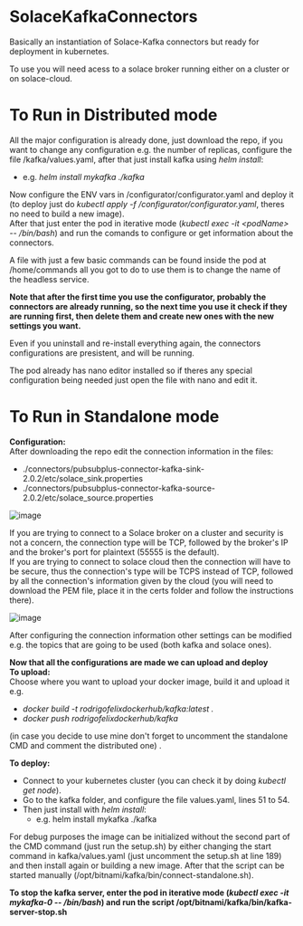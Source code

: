 # SolaceKafkaConnectors
Basically an instantiation of Solace-Kafka connectors but ready for deployment in kubernetes.  

To use you will need acess to a solace broker running either on a cluster or on solace-cloud.

# To Run in Distributed mode
All the major configuration is already done, just download the repo, if you want to change any configuration e.g. the number of replicas, configure the file /kafka/values.yaml, after that just install kafka using *helm install*:
  * e.g. *helm install mykafka ./kafka*  

Now configure the ENV vars in /configurator/configurator.yaml and deploy it (to deploy just do *kubectl apply -f /configurator/configurator.yaml*, theres no need to build a new image).  
After that just enter the pod in iterative mode (*kubectl exec -it \<podName\>  -- /bin/bash*) and run the comands to configure or get information about the connectors.  

A file with just a few basic commands can be found inside the pod at /home/commands all you got to do to use them is to change the name of the headless service. 

**Note that after the first time you use the configurator, probably the connectors are already running, so the next time you use it check if they are running first, then delete them and create new ones with the new settings you want.**  

Even if you uninstall and re-install everything again, the connectors configurations are presistent, and will be running.  

The pod already has nano editor installed so if theres any special configuration being needed just open the file with nano and edit it.  

# To Run in Standalone mode 

**Configuration:**  
  After downloading the repo edit the connection information in the files:
  * ./connectors/pubsubplus-connector-kafka-sink-2.0.2/etc/solace_sink.properties 
  * ./connectors/pubsubplus-connector-kafka-source-2.0.2/etc/solace_source.properties
  
  ![image](https://user-images.githubusercontent.com/72951472/127986457-7b0f2323-17f9-4314-9cef-8cc13b0c5d86.png)
  
  If you are trying to connect to a Solace broker on a cluster and security is not a concern, the connection type will be TCP, followed by the broker's IP and the broker's port for plaintext (55555 is the default).  
  If you are trying to connect to solace cloud then the connection will have to be secure, thus the connection's type will be TCPS instead of TCP, followed by all the connection's information given by the cloud (you will need to download the PEM file, place it in the certs folder and follow the instructions there).  
   
  ![image](https://user-images.githubusercontent.com/72951472/127856736-d41c688f-e444-4fef-9f25-73e65748f9c9.png)
   
  After configuring the connection information other settings can be modified e.g. the topics that are going to be used (both kafka and solace ones).
  
**Now that all the configurations are made we can upload and deploy**  
**To upload:**  
  Choose where you want to upload your docker image, build it and upload it e.g.
  * *docker build -t rodrigofelixdockerhub/kafka:latest .* 
  * *docker push rodrigofelixdockerhub/kafka*
      
 (in case you decide to use mine don't forget to uncomment the standalone CMD and comment the distributed one) .    
      
**To deploy:**
  * Connect to your kubernetes cluster (you can check it by doing *kubectl get node*).
  * Go to the kafka folder, and configure the file values.yaml, lines 51 to 54.
  * Then just install with *helm install*:
    * e.g. helm install mykafka ./kafka
  
  
  For debug purposes the image can be initialized without the second part of the CMD command (just run the setup.sh) by either changing the start command in kafka/values.yaml (just uncomment the setup.sh at line 189) and then install again or building a new image. After that the script can be started manually (/opt/bitnami/kafka/bin/connect-standalone.sh).

  **To stop the kafka server, enter the pod in iterative mode (*kubectl exec -it mykafka-0  -- /bin/bash*) and run the script /opt/bitnami/kafka/bin/kafka-server-stop.sh**  
  
